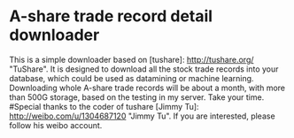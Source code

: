 A-share trade record detail downloader
======================================

This is a simple downloader based on [tushare]: http://tushare.org/ "TuShare".
It is designed to download all the stock trade records into your database, which could be used as datamining or machine learning.
Downloading whole A-share trade records will be about a month, with more than 500G storage, based on the testing in my server.
Take your time.
#Special thanks to the coder of tushare [Jimmy Tu]: http://weibo.com/u/1304687120 "Jimmy Tu".
If you are interested, please follow his weibo account.
